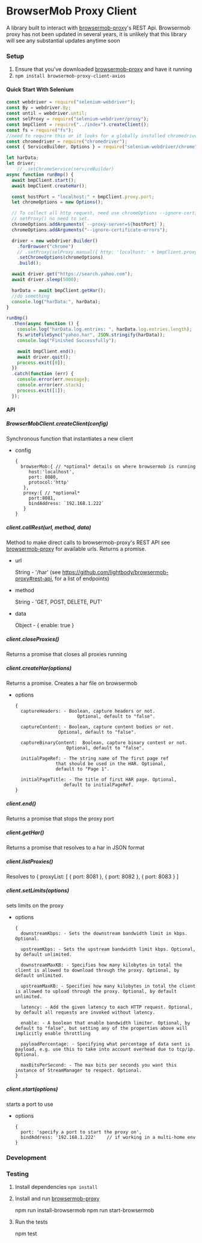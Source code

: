 # BrowserMob Proxy Client

A library built to interact with [browsermob-proxy][1]'s REST Api. Browsermob proxy has not been updated in several years, it is unlikely that this library will see any substantial updates anytime soon

### Setup

1. Ensure that you've downloaded [browsermob-proxy][1] and have it running
2. `npm install browsermob-proxy-client-axios`

#### Quick Start With Selenium

```javascript
const webdriver = require("selenium-webdriver");
const By = webdriver.By;
const until = webdriver.until;
const selProxy = require("selenium-webdriver/proxy");
const bmpClient = require("../index").createClient();
const fs = require("fs");
//need to require this or it looks for a globally installed chromedriver
const chromedriver = require("chromedriver");
const { ServiceBuilder, Options } = require("selenium-webdriver/chrome");

let harData;
let driver;
    // .setChromeService(serviceBuilder)
async function runBmp() {
  await bmpClient.start();
  await bmpClient.createHar();

  const hostPort = "localhost:" + bmpClient.proxy.port;
  let chromeOptions = new Options();

  // To collect all http request, need use chromeOptions --ignore-certificate-error
  // setProxy() no need to set.
  chromeOptions.addArguments(`--proxy-server=${hostPort}`);
  chromeOptions.addArguments("--ignore-certificate-errors");

  driver = new webdriver.Builder()
    .forBrowser("chrome")
    // .setProxy(selProxy.manual({ http: 'localhost:' + bmpClient.proxy.port }))
    .setChromeOptions(chromeOptions)
    .build();

  await driver.get("https://search.yahoo.com");
  await driver.sleep(5000);

  harData = await bmpClient.getHar();
  //do something
  console.log("harData:", harData);
}

runBmp()
  .then(async function () {
    console.log("harData.log.entries: ", harData.log.entries.length);
    fs.writeFileSync("yahoo.har", JSON.stringify(harData));
    console.log("Finished Successfully");

    await bmpClient.end();
    await driver.quit();
    process.exit([0]);
  })
  .catch(function (err) {
    console.error(err.message);
    console.error(err.stack);
    process.exit([1]);
  });
```

#### API

##### BrowserMobClient.createClient(config)

Synchronous function that instantiates a new client

- config

      {
        browserMob:{ // *optional* details on where browsermob is running
           host:'localhost',
           port: 8080,
           protocol:'http'
         },
         proxy:{ // *optional*
           port:8081,
           bindAddress: `192.168.1.222`
         }
      }

##### client.callRest(url, method, data)

Method to make direct calls to browsermob-proxy's REST API
see [browsermob-proxy](https://github.com/lightbody/browsermob-proxy#rest-api) for available urls. Returns a promise.

- url

  String - '/har' (see https://github.com/lightbody/browsermob-proxy#rest-api, for a list of endpoints)

- method

  String - 'GET, POST, DELETE, PUT'

- data

  Object - { enable: true }

##### client.closeProxies()

Returns a promise that closes all proxies running

##### client.createHar(options)

Returns a promise. Creates a har file on browsermob

- options

      {
        captureHeaders: - Boolean, capture headers or not.
                             Optional, default to "false".

        captureContent: - Boolean, capture content bodies or not.
                      Optional, default to "false".

        captureBinaryContent:  Boolean, capture binary content or not.
                         Optional, default to "false".

        initialPageRef: - The string name of The first page ref
                     that should be used in the HAR. Optional,
                     default to "Page 1".

        initialPageTitle: - The title of first HAR page. Optional,
                        default to initialPageRef.
      }

##### client.end()

Returns a promise that stops the proxy port

##### client.getHar()

Returns a promise that resolves to a har in JSON format

##### client.listProxies()

Resolves to { proxyList: [ { port: 8081 }, { port: 8082 }, { port: 8083 } ]

##### client.setLimits(options)

sets limits on the proxy

- options

      {
        downstreamKbps: - Sets the downstream bandwidth limit in kbps. Optional.

        upstreamKbps: - Sets the upstream bandwidth limit kbps. Optional, by default unlimited.

        downstreamMaxKB: - Specifies how many kilobytes in total the client is allowed to download through the proxy. Optional, by default unlimited.

        upstreamMaxKB: - Specifies how many kilobytes in total the client is allowed to upload through the proxy. Optional, by default unlimited.

        latency: - Add the given latency to each HTTP request. Optional, by default all requests are invoked without latency.

        enable: - A boolean that enable bandwidth limiter. Optional, by default to "false", but setting any of the properties above will implicitly enable throttling

        payloadPercentage: - Specifying what percentage of data sent is payload, e.g. use this to take into account overhead due to tcp/ip. Optional.

        maxBitsPerSecond: - The max bits per seconds you want this instance of StreamManager to respect. Optional.
      }

##### client.start(options)

starts a port to use

- options

      {
        port: 'specify a port to start the proxy on',
        bindAddress: '192.168.1.222'    // if working in a multi-home env
      }

### Development

### Testing

1. Install dependencies `npm install`

2. Install and run [browsermob-proxy][1]

   npm run install-browsermob
   npm run start-browsermob

3. Run the tests

   npm test

[1]: https://github.com/lightbody/browsermob-proxy
